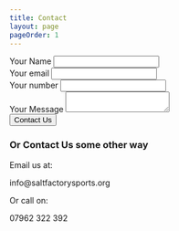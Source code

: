 ```yaml
---
title: Contact
layout: page
pageOrder: 1
---
```


<form action="https://getsimpleform.com/messages?form_api_token=a5bb705f3f3a953ef4702734dd9c7644" method="post"><!-- the redirect_to is optional, the form will redirect to the referrer on submission -->
<input type='hidden' name='redirect_to' value='http://www.saltfactorysports.org/thanks>' />
<!-- all your input fields here.... -->
<div class="form-group">
	<label>Your Name</label>
	<input class="form-control" type='text' name='test' value=''/>
</div>
<div class="form-group">
<label>Your email</label>
<input class="form-control" type='text' name='email' value=''/>
</div>
<div class="form-group">
<label>Your number</label>
<input class="form-control" type='text' name='number' value=''/>
</div>
<div class="form-group">
	<label>Your Message</label>
	<textarea class="form-control" name="message"></textarea>
</div>
<input class="btn btn-success" type='submit' value='Contact Us' />
</form>

### Or Contact Us some other way
<p>Email us at:</p>
<label>info@saltfactorysports.org</label>
<p>Or call on:</p>
<label>07962 322 392</label>
